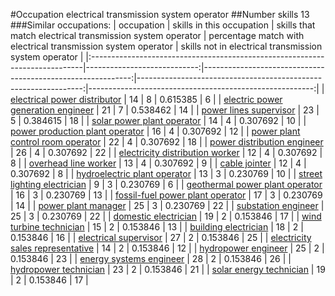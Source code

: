 #Occupation electrical transmission system operator
##Number skills 13
###Similar occupations:
| occupation                                                                  |   skills in this occupation |   skills that match electrical transmission system operator |   percentage match with electrical transmission system operator |   skills not in electrical transmission system operator |
|:----------------------------------------------------------------------------|----------------------------:|------------------------------------------------------------:|----------------------------------------------------------------:|--------------------------------------------------------:|
| [electrical power distributor](electrical_power_distributor.md)             |                          14 |                                                           8 |                                                        0.615385 |                                                       6 |
| [electric power generation engineer](electric_power_generation_engineer.md) |                          21 |                                                           7 |                                                        0.538462 |                                                      14 |
| [power lines supervisor](power_lines_supervisor.md)                         |                          23 |                                                           5 |                                                        0.384615 |                                                      18 |
| [solar power plant operator](solar_power_plant_operator.md)                 |                          14 |                                                           4 |                                                        0.307692 |                                                      10 |
| [power production plant operator](power_production_plant_operator.md)       |                          16 |                                                           4 |                                                        0.307692 |                                                      12 |
| [power plant control room operator](power_plant_control_room_operator.md)   |                          22 |                                                           4 |                                                        0.307692 |                                                      18 |
| [power distribution engineer](power_distribution_engineer.md)               |                          26 |                                                           4 |                                                        0.307692 |                                                      22 |
| [electricity distribution worker](electricity_distribution_worker.md)       |                          12 |                                                           4 |                                                        0.307692 |                                                       8 |
| [overhead line worker](overhead_line_worker.md)                             |                          13 |                                                           4 |                                                        0.307692 |                                                       9 |
| [cable jointer](cable_jointer.md)                                           |                          12 |                                                           4 |                                                        0.307692 |                                                       8 |
| [hydroelectric plant operator](hydroelectric_plant_operator.md)             |                          13 |                                                           3 |                                                        0.230769 |                                                      10 |
| [street lighting electrician](street_lighting_electrician.md)               |                           9 |                                                           3 |                                                        0.230769 |                                                       6 |
| [geothermal power plant operator](geothermal_power_plant_operator.md)       |                          16 |                                                           3 |                                                        0.230769 |                                                      13 |
| [fossil-fuel power plant operator](fossil-fuel_power_plant_operator.md)     |                          17 |                                                           3 |                                                        0.230769 |                                                      14 |
| [power plant manager](power_plant_manager.md)                               |                          25 |                                                           3 |                                                        0.230769 |                                                      22 |
| [substation engineer](substation_engineer.md)                               |                          25 |                                                           3 |                                                        0.230769 |                                                      22 |
| [domestic electrician](domestic_electrician.md)                             |                          19 |                                                           2 |                                                        0.153846 |                                                      17 |
| [wind turbine technician](wind_turbine_technician.md)                       |                          15 |                                                           2 |                                                        0.153846 |                                                      13 |
| [building electrician](building_electrician.md)                             |                          18 |                                                           2 |                                                        0.153846 |                                                      16 |
| [electrical supervisor](electrical_supervisor.md)                           |                          27 |                                                           2 |                                                        0.153846 |                                                      25 |
| [electricity sales representative](electricity_sales_representative.md)     |                          14 |                                                           2 |                                                        0.153846 |                                                      12 |
| [hydropower engineer](hydropower_engineer.md)                               |                          25 |                                                           2 |                                                        0.153846 |                                                      23 |
| [energy systems engineer](energy_systems_engineer.md)                       |                          28 |                                                           2 |                                                        0.153846 |                                                      26 |
| [hydropower technician](hydropower_technician.md)                           |                          23 |                                                           2 |                                                        0.153846 |                                                      21 |
| [solar energy technician](solar_energy_technician.md)                       |                          19 |                                                           2 |                                                        0.153846 |                                                      17 |
